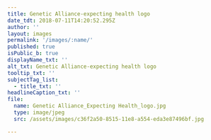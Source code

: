 ```yaml
---
title: Genetic Alliance-expecting health logo
date_tdt: 2018-07-11T14:20:52.295Z
author: ''
layout: images
permalink: '/images/:name/'
published: true
isPublic_b: true
displayName_txt: ''
alt_txt: Genetic Alliance-expecting health logo
tooltip_txt: ''
subjectTag_list:
  - title_txt: ''
headlineCaption_txt: ''
file:
  name: Genetic Alliance_Expecting Health_logo.jpg
  type: image/jpeg
  src: /assets/images/c36f2a50-8515-11e8-a554-eda3e87496bf.jpg

---
```


